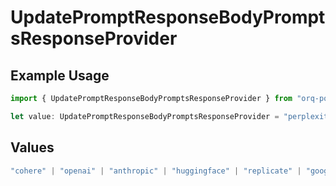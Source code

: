 # UpdatePromptResponseBodyPromptsResponseProvider

## Example Usage

```typescript
import { UpdatePromptResponseBodyPromptsResponseProvider } from "orq-poc-typescript-multi-env-version/models/operations";

let value: UpdatePromptResponseBodyPromptsResponseProvider = "perplexity";
```

## Values

```typescript
"cohere" | "openai" | "anthropic" | "huggingface" | "replicate" | "google" | "google-ai" | "azure" | "aws" | "anyscale" | "perplexity" | "groq" | "fal" | "leonardoai" | "nvidia"
```
